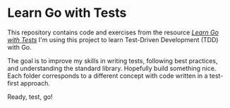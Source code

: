 # Learn Go with Tests

This repository contains code and exercises from the resource [*Learn Go with Tests*](https://quii.gitbook.io/learn-go-with-tests) I'm using this project to learn Test-Driven Development (TDD) with Go. 

The goal is to improve my skills in writing tests, following best practices, and understanding the standard library. Hopefully build something nice. Each folder corresponds to a different concept with code written in a test-first approach.

Ready, test, go!
